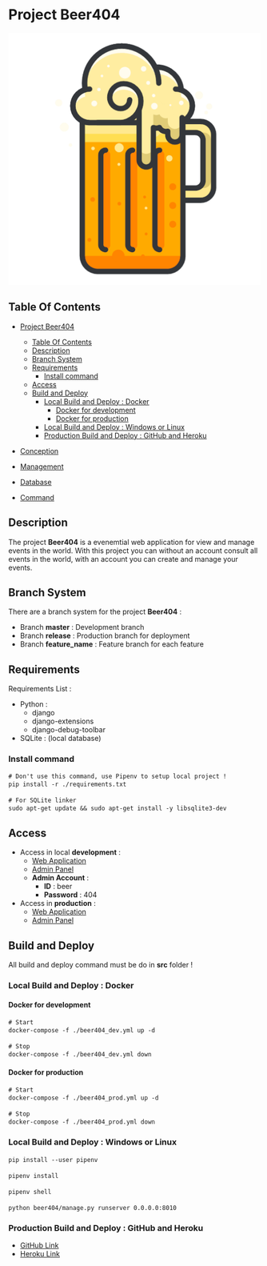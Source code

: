 # Project Beer404

![Icon](./icon.png)

## Table Of Contents

- [Project Beer404](#project-beer404)
  - [Table Of Contents](#table-of-contents)
  - [Description](#description)
  - [Branch System](#branch-system)
  - [Requirements](#requirements)
    - [Install command](#install-command)
  - [Access](#access)
  - [Build and Deploy](#build-and-deploy)
    - [Local Build and Deploy : Docker](#local-build-and-deploy--docker)
      - [Docker for development](#docker-for-development)
      - [Docker for production](#docker-for-production)
    - [Local Build and Deploy : Windows or Linux](#local-build-and-deploy--windows-or-linux)
    - [Production Build and Deploy : GitHub and Heroku](#production-build-and-deploy--github-and-heroku)

- [Conception](./concept/README.md)
- [Management](./manage/task.md)
- [Database](./doc/database.md)
- [Command](./doc/command.md)

## Description

The project **Beer404** is a evenemtial web application for view and manage events in the world. With this project you can without an account consult all events in the world, with an account you can create and manage your events.

## Branch System

There are a branch system for the project **Beer404** :

- Branch **master** : Development branch
- Branch **release** : Production branch for deployment
- Branch **feature_name** : Feature branch for each feature

## Requirements

Requirements List :

- Python :
  - django
  - django-extensions
  - django-debug-toolbar
- SQLite : (local database)

### Install command

    # Don't use this command, use Pipenv to setup local project !
    pip install -r ./requirements.txt

    # For SQLite linker
    sudo apt-get update && sudo apt-get install -y libsqlite3-dev

## Access

- Access in local **development** :
  - [Web Application](http://localhost:8010)
  - [Admin Panel](http://localhost:8010/admin)
  - **Admin Account** :
    - **ID** : beer
    - **Password** : 404
- Access in **production** :
  - [Web Application](http://heroku.fr)
  - [Admin Panel](http://heroku.fr/admin)

## Build and Deploy

All build and deploy command must be do in **src** folder !

### Local Build and Deploy : Docker

#### Docker for development

    # Start
    docker-compose -f ./beer404_dev.yml up -d

    # Stop
    docker-compose -f ./beer404_dev.yml down

#### Docker for production

    # Start
    docker-compose -f ./beer404_prod.yml up -d

    # Stop
    docker-compose -f ./beer404_prod.yml down

### Local Build and Deploy : Windows or Linux

    pip install --user pipenv

    pipenv install

    pipenv shell

    python beer404/manage.py runserver 0.0.0.0:8010

### Production Build and Deploy : GitHub and Heroku

- [GitHub Link](https://github.com/Fantome071/beer404)
- [Heroku Link](https://github.com/Fantome071/beer404)
